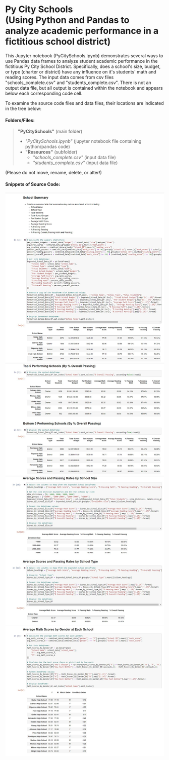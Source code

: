 <h1> Py City Schools <br> (Using Python and Pandas to analyze academic performance in a fictitious school district) </h1>

This Jupyter notebook (PyCitySchools.ipynb) demonstrates several ways to use Pandas data frames to analyze student academic
performance in the fictitious Py City School District.  Specifically, does a school's size, budget, or type (charter or district)
have any influence on it's students' math and reading scores.
The input data comes from csv files "schools_complete.csv" and "students_complete.csv". 
There is not an output data file, but all output is contained within the notebook and appears below each corresponding code cell.

To examine the source code files and data files, their locations are indicated in the tree below:

#### Folders/Files:

> **"PyCitySchools"** (main folder) <br>
> - *"PyCitySchools.ipynb"* (jupyter notebook file containing python/pandas code) <br>
> - **"Resources"** (subfolder) <br>
>	- *"schools_complete.csv"* (input data file) <br>
>	- *"students_complete.csv"* (input data file) <br>
	
(Please do not move, rename, delete, or alter!)

#### Snippets of Source Code: <br>
 
<img src="Images/CodeSnip1.jpg"> <br>
<img src="Images/CodeSnip2.jpg"> <br>
<img src="Images/CodeSnip3.jpg"> <br>
<img src="Images/CodeSnip4.jpg"> <br>
